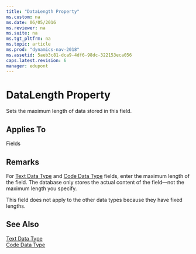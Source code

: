 ```yaml
---
title: "DataLength Property"
ms.custom: na
ms.date: 06/05/2016
ms.reviewer: na
ms.suite: na
ms.tgt_pltfrm: na
ms.topic: article
ms.prod: "dynamics-nav-2018"
ms.assetid: 5aeb3c81-dca9-4df6-98dc-322153eca056
caps.latest.revision: 6
manager: edupont
---
```

# DataLength Property
Sets the maximum length of data stored in this field.  
  
## Applies To  
 Fields  
  
## Remarks  
 For [Text Data Type](Text-Data-Type.md) and [Code Data Type](Code-Data-Type.md) fields, enter the maximum length of the field. The database only stores the actual content of the field—not the maximum length you specify.  
  
 This field does not apply to the other data types because they have fixed lengths.  
  
## See Also  
 [Text Data Type](Text-Data-Type.md)   
 [Code Data Type](Code-Data-Type.md)